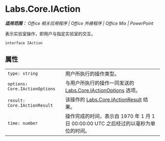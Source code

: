 ﻿
# Labs.Core.IAction

 _**适用范围：** Office 相关应用程序 | Office 外接程序 | Office Mix | PowerPoint_

表示实验室操作，即用户与指定实验室的交互。

```
interface IAction
```


## 属性


|||
|:-----|:-----|
| `type: string`|用户所执行的操作类型。|
| `options: Core.IActionOptions`|与用户所执行的操作一同发送的 [Labs.Core.IActionOptions](../../reference/office-mix/labs.core.iactionoptions.md) 选项。|
| `result: Core.IActionResult`|该操作的 [Labs.Core.IActionResult](../../reference/office-mix/labs.core.iactionresult.md) 结果。|
| `time: number`|操作完成的时间，表示自 1970 年 1 月 1 日 00:00:00 UTC 之后经过的以毫秒为单位的时间。|
